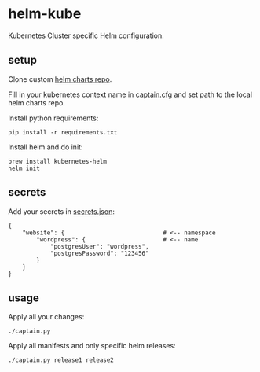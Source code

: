 # helm-kube

Kubernetes Cluster specific Helm configuration.

## setup

Clone custom [helm charts repo](https://github.com/seibert-media/helm-charts).

Fill in your kubernetes context name in [captain.cfg](captain.cfg) and set path to the local helm charts repo.

Install python requirements:

```
pip install -r requirements.txt
```

Install helm and do init:
```
brew install kubernetes-helm
helm init
```

## secrets

Add your secrets in [secrets.json](secrets.json):

```
{
    "website": {                            # <-- namespace
        "wordpress": {                      # <-- name
            "postgresUser": "wordpress",
            "postgresPassword": "123456"
        }
    }
}
```

## usage

Apply all your changes:

`./captain.py`

Apply all manifests and only specific helm releases:

`./captain.py release1 release2`
